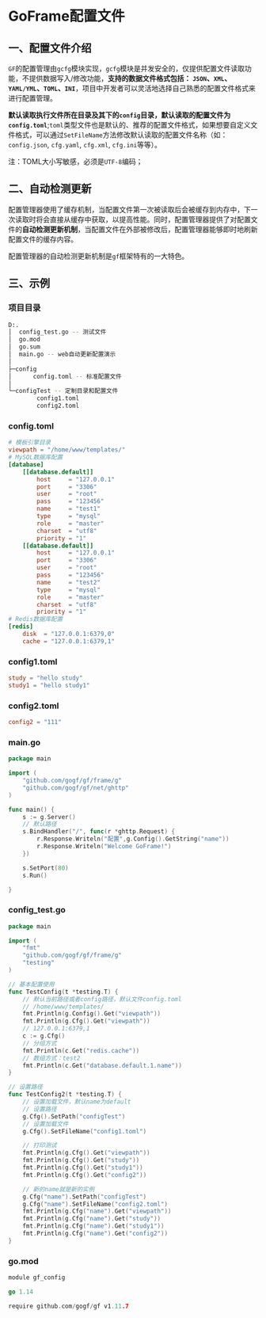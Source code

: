 # GoFrame配置文件

## 一、配置文件介绍

`GF`的配置管理由`gcfg`模块实现，`gcfg`模块是并发安全的，仅提供配置文件读取功能，不提供数据写入/修改功能，**支持的数据文件格式包括： `JSON`、`XML`、`YAML/YML`、`TOML`、`INI`**，项目中开发者可以灵活地选择自己熟悉的配置文件格式来进行配置管理。

**默认读取执行文件所在目录及其下的`config`目录，默认读取的配置文件为`config.toml`**;`toml`类型文件也是默认的、推荐的配置文件格式，如果想要自定义文件格式，可以通过`SetFileName`方法修改默认读取的配置文件名称（如：`config.json`, `cfg.yaml`, `cfg.xml`, `cfg.ini`等等）。

注：TOML大小写敏感，必须是`UTF-8`编码；

## 二、自动检测更新

配置管理器使用了缓存机制，当配置文件第一次被读取后会被缓存到内存中，下一次读取时将会直接从缓存中获取，以提高性能。同时，配置管理器提供了对配置文件的**自动检测更新机制**，当配置文件在外部被修改后，配置管理器能够即时地刷新配置文件的缓存内容。

配置管理器的自动检测更新机制是`gf`框架特有的一大特色。

## 三、示例

### 项目目录

```bash
D:.
│  config_test.go -- 测试文件
│  go.mod
│  go.sum
│  main.go -- web自动更新配置演示
│
├─config
│      config.toml -- 标准配置文件
│
└─configTest -- 定制目录和配置文件
        config1.toml  
        config2.toml
```

### config.toml

```toml
# 模板引擎目录
viewpath = "/home/www/templates/"
# MySQL数据库配置
[database]
    [[database.default]]
        host     = "127.0.0.1"
        port     = "3306"
        user     = "root"
        pass     = "123456"
        name     = "test1"
        type     = "mysql"
        role     = "master"
        charset  = "utf8"
        priority = "1"
    [[database.default]]
        host     = "127.0.0.1"
        port     = "3306"
        user     = "root"
        pass     = "123456"
        name     = "test2"
        type     = "mysql"
        role     = "master"
        charset  = "utf8"
        priority = "1"
# Redis数据库配置
[redis]
    disk  = "127.0.0.1:6379,0"
    cache = "127.0.0.1:6379,1"
```

### config1.toml

```toml
study = "hello study"
study1 = "hello study1"
```

### config2.toml

```toml
config2 = "111"
```

### main.go

```go
package main

import (
	"github.com/gogf/gf/frame/g"
	"github.com/gogf/gf/net/ghttp"
)

func main() {
	s := g.Server()
	// 默认路径
	s.BindHandler("/", func(r *ghttp.Request) {
		r.Response.Writeln("配置",g.Config().GetString("name"))
		r.Response.Writeln("Welcome GoFrame!")
	})

	s.SetPort(80)
	s.Run()

}

```

### config_test.go

```go
package main

import (
	"fmt"
	"github.com/gogf/gf/frame/g"
	"testing"
)

// 基本配置使用
func TestConfig(t *testing.T) {
	// 默认当前路径或者config路径，默认文件config.toml
	// /home/www/templates/
	fmt.Println(g.Config().Get("viewpath"))
	fmt.Println(g.Cfg().Get("viewpath"))
	// 127.0.0.1:6379,1
	c := g.Cfg()
	// 分组方式
	fmt.Println(c.Get("redis.cache"))
	// 数组方式：test2
	fmt.Println(c.Get("database.default.1.name"))
}

// 设置路径
func TestConfig2(t *testing.T) {
	// 设置加载文件，默认name为default
	// 设置路径
	g.Cfg().SetPath("configTest")
	// 设置加载文件
	g.Cfg().SetFileName("config1.toml")

	// 打印测试
	fmt.Println(g.Cfg().Get("viewpath"))
	fmt.Println(g.Cfg().Get("study"))
	fmt.Println(g.Cfg().Get("study1"))
	fmt.Println(g.Cfg().Get("config2"))

	// 新的name就是新的实例
	g.Cfg("name").SetPath("configTest")
	g.Cfg("name").SetFileName("config2.toml")
	fmt.Println(g.Cfg("name").Get("viewpath"))
	fmt.Println(g.Cfg("name").Get("study"))
	fmt.Println(g.Cfg("name").Get("study1"))
	fmt.Println(g.Cfg("name").Get("config2"))
}
```

### go.mod

```go
module gf_config

go 1.14

require github.com/gogf/gf v1.11.7
```
